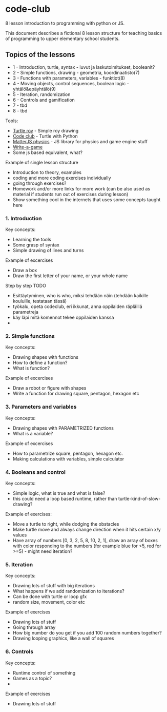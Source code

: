 # code-club
8 lesson introduction to programming with python or JS.

This document describes a fictional 8 lesson structure for teaching basics of programming to upper elementary school students.


## Topics of the lessons
* 1 - Introduction, turtle, syntax - luvut ja laskutoimitukset, booleanit?
* 2 - Simple functions, drawing - geometria, koordinaatisto(7)
* 3 - Functions with parameters, variables - funktiot(8)
* 4 - Moving objects, control sequences, boolean logic - yhtälö&epäyhtälö(9)
* 5 - Iteration, randomization
* 6 - Controls and gamification
* 7 - tbd
* 8 - tbd


Tools:

* [Turtle roy](https://turtle-roy.herokuapp.com/) - Simple roy drawing
* [Code club](https://codeclub.firebaseapp.com/) - Turtle with Python
* [MatterJS physics](http://brm.io/matter-js/) - JS library for physics and game engine stuff
* [Write-a-game](http://write-a-game.herokuapp.com/)
* Some js based equivalent, what?

Example of single lesson structure

 * Introduction to theory, examples
 * coding and more coding exercises individually
 * going through exercises?
 * Homework and/or more links for more work (can be also used as material if students run out of exercises during lesson)
 * Show something cool in the internets that uses some concepts taught here


### 1. Introduction
Key concepts:

* Learning the tools
* Some grasp of syntax 
* Simple drawing of lines and turns

Example of excercises

* Draw a box
* Draw the first letter of your name, or your whole name

Step by step TODO

* Esittäytyminen, who is who, miksi tehdään näin (tehdään kaikille kouluille, testataan tässä)
* työkalu, opeta codeclub, eri ikkunat, anna oppilaiden räpläillä parametreja
* käy läpi mitä komennot tekee oppilaiden kanssa
* 


### 2. Simple functions
Key concepts:

* Drawing shapes with functions
* How to define a function?
* What is function?

Example of excercises

* Draw a robot or figure with shapes
* Write a function for drawing square, pentagon, hexagon etc


### 3. Parameters and variables
Key concepts:

* Drawing shapes with PARAMETRIZED functions
* What is a variable?

Example of excercises

* How to parametrize square, pentagon, hexagon etc.
* Making calculations with variables, simple calculator


### 4. Booleans and control
Key concepts:

* Simple logic, what is true and what is false?
* this could need a loop based runtime, rather than turtle-kind-of-slow-drawing?

Example of exercises:

* Move a turtle to right, while dodging the obstacles
* Make turtle move and always change direction when it hits certain x/y values
* Have array of numbers [0, 3, 2, 5, 8, 10, 2, 1], draw an array of boxes with color responding to the numbers (for example blue for <5, red for >=5) - might need iteration?


### 5. Iteration
Key concepts:

* Drawing lots of stuff with big iterations
* What happens if we add randomization to iterations?
* Can be done with turtle or loop gfx
* random size, movement, color etc

Example of exercises

* Drawing lots of stuff
* Going through array
* How big number do you get if you add 100 random numbers together?
* Drawing looping graphics, like a wall of squares


### 6. Controls
Key concepts:

* Runtime control of something
* Games as a topic?
* 

Example of exercises

* Drawing lots of stuff

